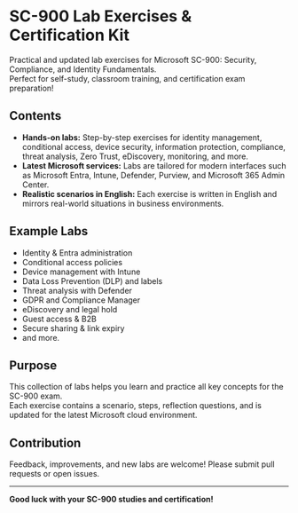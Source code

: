 # SC-900 Lab Exercises & Certification Kit

Practical and updated lab exercises for Microsoft SC-900: Security, Compliance, and Identity Fundamentals.  
Perfect for self-study, classroom training, and certification exam preparation!

## Contents
- **Hands-on labs:** Step-by-step exercises for identity management, conditional access, device security, information protection, compliance, threat analysis, Zero Trust, eDiscovery, monitoring, and more.
- **Latest Microsoft services:** Labs are tailored for modern interfaces such as Microsoft Entra, Intune, Defender, Purview, and Microsoft 365 Admin Center.
- **Realistic scenarios in English:** Each exercise is written in English and mirrors real-world situations in business environments.

## Example Labs
- Identity & Entra administration
- Conditional access policies
- Device management with Intune
- Data Loss Prevention (DLP) and labels
- Threat analysis with Defender
- GDPR and Compliance Manager
- eDiscovery and legal hold
- Guest access & B2B
- Secure sharing & link expiry
- and more.

## Purpose
This collection of labs helps you learn and practice all key concepts for the SC-900 exam.  
Each exercise contains a scenario, steps, reflection questions, and is updated for the latest Microsoft cloud environment.

## Contribution
Feedback, improvements, and new labs are welcome! Please submit pull requests or open issues.

---

**Good luck with your SC-900 studies and certification!**
